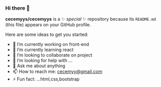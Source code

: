 ### Hi there 👋

**cecemyys/cecemyys** is a ✨ _special_ ✨ repository because its `README.md` (this file) appears on your GitHub profile.

Here are some ideas to get you started:

- 🔭 I’m currently working on front-end
- 🌱 I’m currently learning react
- 👯 I’m looking to collaborate on project
- 🤔 I’m looking for help with ...
- 💬 Ask me about anything
- 📫 How to reach me: cecemyy@gmail.com
- ⚡ Fun fact: ...html,css,bootstrap
